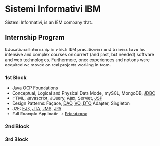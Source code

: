 # Sistemi Informativi IBM
Sistemi Informativi, is an IBM company that..

## Internship Program
Educational Internship in which IBM practitioners and trainers have led intensive and complex courses on current (and past, but needed) software and web technologies. Furthermore, once experiences and notions were acquired we moved on real projects working in team.

### 1st Block
+ Java OOP Foundations
+ Conceptual, Logical and Physical Data Model, mySQL, MongoDB, <abbr title="Java Data Base Connection">JDBC</abbr>
+ HTML, Javascript, JQuery, Ajax, Servlet, <abbr title="Java Server Page">JSP</abbr>
+ Design Patterns:  Façade, <abbr title="Data Access Object">DAO</abbr>, <abbr title="Value Object">VO, </abbr><abbr title="Data Transfer Object">DTO</abbr> Adapter, Singleton
+ J2E: <abbr title="Enterprise Java Beans">EJB</abbr>, <abbr title="Java Transaction API">JTA</abbr>, <abbr title="Java Messages Services">JMS</abbr>, <abbr title="Java Persistence API">JPA</abbr>
+ Full Example Applicatin &rarr; [Friendzone](https://github.com/Starnino/Sistemi-Informativi/Friendzone "Friendzone") 

### 2nd Block

### 3rd Block
